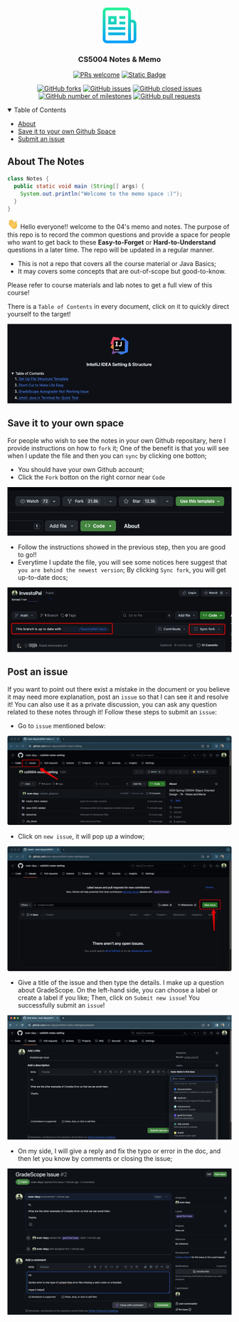 <a name="readme-top"></a>

<!-- PROJECT LOGO -->
<br />
<div align="center">
  <a>
    <img src="resources/logo.png" alt="Logo" width="80" height="80">
  </a>
  <h3 align="center">CS5004 Notes & Memo</h3>
</div>

<div align="center">
  
[![PRs welcome](https://img.shields.io/badge/PRs-welcome-ff69b4.svg?style=flat-square)](https://github.com/evan-dayy/cs5004-notes-setting/pulls)
[![Static Badge](https://img.shields.io/badge/made_by-evan_day-blue?link=https%3A%2F%2Fwww.linkedin.com%2Fin%2Fevandai99%2F)](https://www.linkedin.com/in/evandai99/)

[![GitHub forks](https://img.shields.io/github/forks/evan-dayy/cs5004-notes-setting?style=flat-square&color=css)](https://github.com/evan-dayy/sp24-cs5004-notes-and-memo/network/members)
[![GitHub issues](https://img.shields.io/github/issues/evan-dayy/cs5004-notes-setting)](https://github.com/evan-dayy/sp24-cs5004-notes-and-memo/issues)
[![GitHub closed issues](https://img.shields.io/github/issues-closed/evan-dayy/cs5004-notes-setting)](https://github.com/evan-dayy/sp24-cs5004-notes-and-memo/issues?q=is%3Aissue+is%3Aclosed)
[![GitHub number of milestones](https://img.shields.io/github/milestones/open/evan-dayy/sp24-cs5004-notes-and-memo?color=css)](https://github.com/evan-dayy/sp24-cs5004-notes-and-memo/milestones)
[![GitHub pull requests](https://img.shields.io/github/issues-pr/evan-dayy/cs5004-notes-setting)](https://github.com/evan-dayy/sp24-cs5004-notes-and-memo/pulls)

</div>

<details open>
  <summary>Table of Contents</summary>
  <ul>
    <li><a href="#about-the-notes">About</a></li>
    <li><a href="#save-it-to-your-own-space">Save it to your own Github Space</a></li>
    <li><a href="#post-an-issue">Submit an issue</a></li>
  </ul>
</details>

## About The Notes

```java
class Notes {
  public static void main (String[] args) {
    System.out.println("Welcome to the memo space :)");
  }
}
```

<img src='resources/a.gif' alt='Hi' width="25"/> Hello everyone!! welcome to the 04's memo and notes. The purpose of this repo is to record the common questions and provide a space for people who want to get back to these **Easy-to-Forget** or **Hard-to-Understand** questions in a later time. The repo will be updated in a regular manner.

- This is not a repo that covers all the course material or Java Basics;
- It may covers some concepts that are out-of-scope but good-to-know.

Please refer to course materials and lab notes to get a full view of this course!

There is a `Table of Contents` in every document, click on it to quickly direct yourself to the target!

<div align="center">
  <img src = 'resources/r6.png'>
</div>

## Save it to your own space

For people who wish to see the notes in your own Github repositary, here I provide instructions on how to `fork` it; One of the benefit is that you will see when I update the file and then you can `sync` by clicking one botton;

- You should have your own Github account;
- Click the `Fork` botton on the right cornor near `Code`

<div align="center">
  <img src = 'resources/fork.png'>
</div>

- Follow the instructions showed in the previous step, then you are good to go!!
- Everytime I update the file, you will see some notices here suggest that `you are behind the newest version`; By clicking `Sync fork`, you will get up-to-date docs;

<div align="center">
  <img src = 'resources/r1.jpg'>
</div>

## Post an issue

If you want to point out there exist a mistake in the document or you believe it may need more explanation, post an `issue` so that I can see it and resolve it! You can also use it as a private discussion, you can ask any question related to these notes through it! Follow these steps to submit an `issue`:

- Go to `issue` mentioned below:

<div align="center">
  <img src = 'resources/r2.jpg'>
</div>

- Click on `new issue`, it will pop up a window;

<div align="center">
  <img src = 'resources/r3.jpg'>
</div>

- Give a title of the issue and then type the details. I make up a question about GradeScope. On the left-hand side, you can choose a label or create a label if you like; Then, click on `Submit new issue`! You successfully submit an `issue`!

<div align="center">
  <img src = 'resources/r4.png'>
</div>

- On my side, I will give a reply and fix the typo or error in the doc, and then let you know by comments or closing the issue;

<div align="center">
  <img src = 'resources/r5.png'>
</div>
